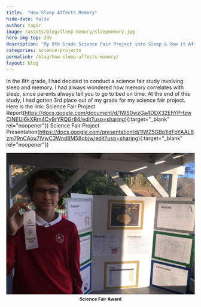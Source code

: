 ```yaml
---
title:  "How Sleep Affects Memory"
hide-date: false
author: tagir
image: /assets/blog/sleep-memory/sleepmemory.jpg
hero-img-top: 24%
description: "My 8th Grade Science Fair Project into Sleep & How it Affects Memory."
categories: science-projects
permalink: /blog/how-sleep-affects-memory/
layout: blog
---
```

In the 8th grade, I had decided to conduct a science fair study involving sleep and memory. I had always wondered how memory correlates with sleep, since parents always tell you to go to bed on time. At the end of this study, I had gotten 3rd place out of my grade for my science fair project. Here is the link:
	Science Fair Project Report(https://docs.google.com/document/d/1WS0wzGa4DDX32EhYPHzwCINEUj6kXRm4Cy9rYRQGr84/edit?usp=sharing){:target="_blank" rel="noopener"})
	Science Fair Project Presentation(https://docs.google.com/presentation/d/1lWZ5GBp1ldFoYAAL8zm79nCAou7IVwC3Wnd8M58qbjw/edit?usp=sharing){:target="_blank" rel="noopener"})

<p align="center">
	<img src="/assets/blog/sleep-memory/science-fair-award.jpg" alt="Science Fair Award" class="img-responsive">
	<strong><span style="font-size: 12px;">Science Fair Award</span></strong>
</p>
